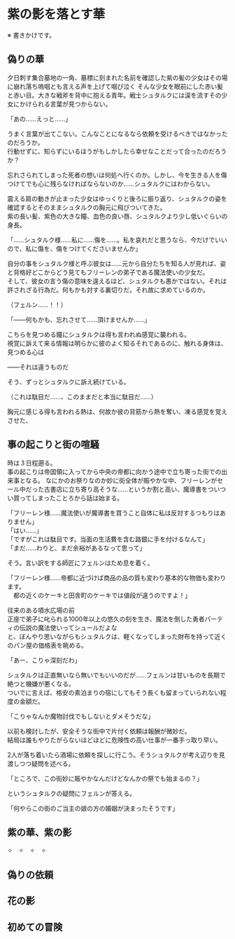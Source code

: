 # 紫の影を落とす華

※ 書きかけです。

## 偽りの華

夕日刺す集合墓地の一角、墓標に刻まれた名前を確認した紫の髪の少女はその場に崩れ落ち嗚咽とも言える声を上げて咽び泣く
そんな少女を眼前にした赤い髪と赤い目。大きな戦斧を背中に抱える青年。戦士シュタルクには涙を流すその少女にかけられる言葉が見つからない。

「あの……えっと……」

うまく言葉が出てこない。こんなことになるなら依頼を受けるべきではなかったのだろうか。  
行動せずに、知らずにいるほうがもしかしたら幸せなことだって合ったのだろうか？

忘れさられてしまった死者の想いは何処へ行くのか。しかし、今を生きる人を傷つけてでも心に残らなければならないのか……シュタルクにはわからない。

震える肩の動きが止まった少女はゆっくりと後ろに振り返り、シュタルクの姿を確認するとそのままシュタルクの胸元に飛びついてきた。  
紫の長い髪、紫色の大きな瞳、血色の良い唇、シュタルクより少し低いぐらいの身長。

「……シュタルク様……私に……傷を……。私を哀れだと思うなら、今だけでいいので、私に傷を、傷をつけてくださいませんか」

自分の事をシュタルク様と呼ぶ彼女は……元から自分たちを知る人が見れば、姿と背格好どこからどう見てもフリーレンの弟子である魔法使いの少女だ。  
そして、彼女の言う傷の意味を違えるほど、シュタルクも愚かではない。それは許されざる行為だ。何もかも対する裏切りだ。それ故に求めているのか。

（フェルン……！！）

「――何もかも、忘れさせて……頂けませんか……」

こちらを見つめる瞳にシュタルクは得も言われぬ感覚に襲われる。  
視覚に訴えて来る情報は明らかに彼のよく知るそれであるのに、触れる身体は、見つめる心は

――それは違うものだ

そう、ずっとシュタルクに訴え続けている。

（これは駄目だ……、このままだと本当に駄目だ……）

胸元に感じる得も言われる熱は、何故か彼の背筋から熱を奪い、凍る感覚を覚えさせた、

## 事の起こりと街の喧騒

時は３日程遡る。  
事の起こりは帝国領に入ってから中央の帝都に向かう途中で立ち寄った街での出来事となる。
なにかのお祭りなのか妙に街全体が賑やかな中、フリーレンがセール中だった古書店に立ち寄り高そうな……というか割と高い、魔導書をついつい買ってしまったことろから話は始まる。

「フリーレン様……魔法使いが魔導書を買うこと自体に私は反対するつもりはありません」  
「はい……」  
「ですがこれは駄目です。当面の生活費を含む路銀に手を付けるなんて」  
「まだ……わりと、まだ余裕があるなって思って」  

そう。言い訳をする師匠にフェルンはため息を着く。

「フリーレン様……帝都に近づけば商品の品の質も変わり基本的な物価も変わります。  
　都の近くのケーキと田舎町のケーキでは値段が違うのですよ！」

往来のある噴水広場の前  
正座で弟子に叱られる1000年以上の悠久の刻を生き、魔法を倒した勇者パーティの伝説の魔法使いってシュールだよな  
と、ぼんやり思いながらもシュタルクは、軽くなってしまった財布を持って近くのパン屋の価格表を眺める。

「あー、こりゃ深刻だわ」

シュタルクは正直無いなら無いでもいいのだが……フェルンは甘いものを長期で絶つと機嫌が悪くなる。  
ついでに言えば、格安の素泊まりの宿にしてもそう長くも留まっていられない程度の金額だ。

「こりゃなんか魔物討伐でもしないとダメそうだな」

以前も検討したが、安全そうな街中で片付く依頼は報酬が微妙だ。  
結局は誰もやりたがらないほどほどに危険性の高い仕事が一番手っ取り早い。  

2人が落ち着いたら酒場に依頼を探しに行こう。そうシュタルクが考え辺りを見渡しつつ疑問を述べる。

「ところで、この街妙に賑やかなんだけどなんかの祭でも始まるの？」

というシュタルクの疑問にフェルンが答える。

「何やらこの街のご当主の娘の方の婚姻が決まったそうです」




## 紫の華、紫の影

✧　✧　✧　✧



## 偽りの依頼


## 花の影


## 初めての冒険

